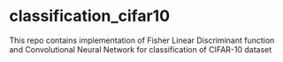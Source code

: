 # classification_cifar10
This repo contains implementation of Fisher Linear Discriminant function and Convolutional Neural Network for classification of CIFAR-10 dataset
